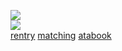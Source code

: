 ![](https://komarev.com/ghpvc/?username=cielomort&label=♰‎‎‎‎&style=pixel&color=a349a3&base=8400)  
![](https://file.garden/aDT0Ck-AL1_uKJ4P/misc/ezgif-764cf626adff46.png)  
[rentry](https://rentry.co/finger) ‎[matching](https://rentry.co/foam)‎ ‎‎‎‎‎[atabook](https://flux.atabook.org/)
